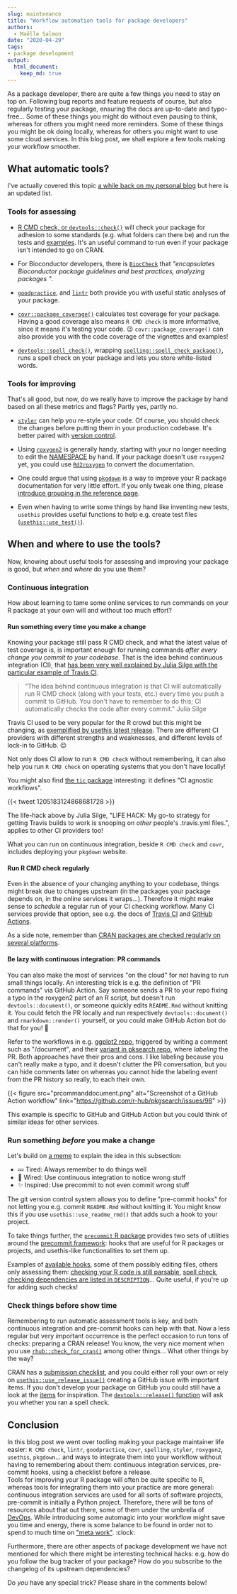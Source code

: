 ```yaml
---
slug: maintenance
title: "Workflow automation tools for package developers"
authors:
  - Maëlle Salmon
date: "2020-04-29"
tags:
- package development
output: 
  html_document:
    keep_md: true
---
```


As a package developer, there are quite a few things you need to stay on top on.
Following bug reports and feature requests of course, but also regularly testing your package, ensuring the docs are up-to-date and typo-free...
Some of these things you might do without even pausing to think, whereas for others you might need more reminders.
Some of these things you might be ok doing locally, whereas for others you might want to use some cloud services.
In this blog post, we shall explore a few tools making your workflow smoother.

## What automatic tools?

I've actually covered this topic [a while back on my personal blog](https://masalmon.eu/2017/06/17/automatictools/) but here is an updated list.

### Tools for assessing

* [R CMD check, or `devtools::check()`](http://r-pkgs.org/check.html) will check your package for adhesion to some standards (e.g. what folders can there be) and run the tests and [examples](/2020/01/27/examples/).
It's an useful command to run even if your package isn't intended to go on CRAN.

* For Bioconductor developers, there is [`BiocCheck`](https://bioconductor.org/packages/release/bioc/html/BiocCheck.html) that _"encapsulates Bioconductor package guidelines and best practices, analyzing packages "_.

* [`goodpractice`](http://mangothecat.github.io/goodpractice/), and [`lintr`](https://www.tidyverse.org/blog/2017/12/workflow-vs-script/) both provide you with useful static analyses of your package.

* [`covr::package_coverage()`](http://covr.r-lib.org/reference/package_coverage.html) calculates test coverage for your package. Having a good coverage also means `R CMD check` is more informative, since it means it's testing your code. :wink: `covr::package_coverage()` can also provide you with the code coverage of the vignettes and examples!

* [`devtools::spell_check()`](http://devtools.r-lib.org/reference/spell_check.html), wrapping [`spelling::spell_check_package()`](https://docs.ropensci.org/spelling/reference/spell_check_package.html), runs a spell check on your package and lets you store white-listed words.

### Tools for improving

That's all good, but now, do we really have to improve the package by hand based on all these metrics and flags?
Partly yes, partly no.

* [`styler`](https://styler.r-lib.org/) can help you re-style your code. Of course, you should check the changes before putting them in your production codebase. It's better paired with [version control](https://happygitwithr.com/).

* Using [`roxygen2`](https://roxygen2.r-lib.org/articles/rd.html) is generally handy, starting with your no longer needing to edit the [NAMESPACE](https://r-pkgs.org/namespace.html) by hand. If your package doesn't use `roxygen2` yet, you could use [`Rd2roxygen`](https://yihui.org/rd2roxygen/) to convert the documentation.

* One could argue that using [`pkgdown`](https://pkgdown.r-lib.org/) is a way to improve your R package documentation for very little effort. If you only tweak one thing, please [introduce grouping in the reference page](https://pkgdown.r-lib.org/articles/pkgdown.html#reference-1).

* Even when having to write some things by hand like inventing new tests, `usethis` provides useful functions to help e.g. create test files ([`usethis::use_test()`](https://usethis.r-lib.org/reference/index.html#section-package-development)).

## When and where to use the tools?

Now, knowing about useful tools for assessing and improving your package is good, but _when_ and _where_ do you use them?

### Continuous integration

How about learning to tame some online services to run commands on your R package at your own will and without too much effort?

#### Run something every time you make a change

Knowing your package still pass R CMD check, and what the latest value of test coverage is, is important enough for running commands _after every change you commit to your codebase_.
That is the idea behind continuous integration (CI), that [has been very well explained by Julia Silge with the particular example of Travis CI](https://juliasilge.com/blog/beginners-guide-to-travis/).

> "The idea behind continuous integration is that CI will automatically run R CMD check (along with your tests, etc.) every time you push a commit to GitHub. You don't have to remember to do this; CI automatically checks the code after every commit."
Julia Silge

Travis CI used to be very popular for the R crowd but this might be changing, as [exemplified by usethis latest release](https://www.tidyverse.org/blog/2020/04/usethis-1-6-0/#github-actions).
There are different CI providers with different strengths and weaknesses, and different levels of lock-in to GitHub. :wink:

Not only does CI allow to run `R CMD check` without remembering, it can also help you run `R CMD check` on operating systems that you don't have locally!

You might also find [the `tic` package](https://docs.ropensci.org/tic/) interesting: it defines "CI agnostic workflows".

{{< tweet 1205183124868681728 >}}

The life-hack above by Julia Silge, "LIFE HACK: My go-to strategy for getting Travis builds to work is snooping on *other* people's .travis.yml files.", applies to other CI providers too!

What you can run on continuous integration, beside `R CMD check` and `covr`, includes deploying your `pkgdown` website.

#### Run R CMD check regularly

Even in the absence of your changing anything to your codebase, things might break due to changes upstream (in the packages your package depends on, in the online services it wraps...).
Therefore it might make sense to _schedule_ a regular run of your CI checking workflow.
Many CI services provide that option, see e.g. the docs of [Travis CI](https://docs.travis-ci.com/user/cron-jobs/) and [GitHub Actions](https://help.github.com/en/actions/reference/workflow-syntax-for-github-actions#onschedule).

As a side note, remember than [CRAN packages are checked regularly on several platforms](/2019/04/25/r-devel-linux-x86-64-debian-clang/).

#### Be lazy with continuous integration: PR commands

You can also make the most of services "on the cloud" for not having to run small things locally.
An interesting trick is e.g. the definition of "PR commands" via GitHub Action.
Say someone sends a PR to your repo fixing a typo in the roxygen2 part of an R script, but doesn't run `devtools::document()`, or someone quickly edits `README.Rmd` without knitting it.
You could fetch the PR locally and run respectively `devtools::document()` and `rmarkdown::render()` yourself, or you could make GitHub Action bot do that for you! :dancer:

Refer to the workflows in e.g. [ggplot2 repo](https://github.com/tidyverse/ggplot2/blob/master/.github/workflows/pr-commands.yaml), triggered by writing a comment such as "/document", and their [variant in pksearch repo](https://github.com/r-hub/pkgsearch/blob/master/.github/workflows/pr-label-commands.yml), where _labeling_ the PR.
Both approaches have their pros and cons.
I like labeling because you can't really make a typo, and it doesn't clutter the PR conversation, but you can hide comments later on whereas you cannot hide the labeling event from the PR history so really, to each their own.

{{< figure src="prcommanddocument.png" alt="Screenshot of a GitHub Action workflow" link="https://github.com/r-hub/pkgsearch/issues/98" >}}

This example is specific to GitHub and GitHub Action but you could think of similar ideas for other services.

### Run something _before_ you make a change

Let's build on [a meme](https://knowyourmeme.com/memes/tired-wired) to explain the idea in this subsection:

*  :zzz: Tired: Always remember to do things well
*  :electric_plug: Wired: Use continuous integration to notice wrong stuff
*  :sparkles: Inspired: Use precommit to not even commit wrong stuff

The git version control system allows you to define "pre-commit hooks" for not letting you e.g. commit `README.Rmd` without knitting it.
You might know this if you use `usethis::use_readme_rmd()` that adds such a hook to your project.

To take things further, the [`precommit` R package](https://lorenzwalthert.github.io/precommit/) provides two sets of utilities around the [precommit framework](https://pre-commit.com/): hooks that are useful for R packages or projects, and usethis-like functionalities to set them up.

Examples of [available hooks](https://lorenzwalthert.github.io/precommit/articles/available-hooks.html), some of them possibly editing files, others only assessing them: [checking your R code is still parsable](https://lorenzwalthert.github.io/precommit/articles/available-hooks.html#parsable-r), [spell check](https://lorenzwalthert.github.io/precommit/articles/available-hooks.html#spell-check-1), [checking dependencies are listed in `DESCRIPTION`](https://lorenzwalthert.github.io/precommit/articles/available-hooks.html#deps-in-desc)...
Quite useful, if you're up for adding such checks!

### Check things before show time

Remembering to run automatic assessment tools is key, and both continuous integration and pre-commit hooks can help with that.
Now a less regular but very important occurrence is the perfect occasion to run tons of checks: preparing a CRAN release!
You know, the very nice moment when you use [`rhub::check_for_cran()`](https://r-hub.github.io/rhub/reference/check_for_cran.html) among other things...
What other things by the way?

CRAN has a [submission checklist](https://cran.r-project.org/web/packages/submission_checklist.html), and you could either roll your own or rely on [`usethis::use_release_issue()`](https://usethis.r-lib.org/reference/use_release_issue.html) creating a GitHub issue with important items.
If you don't develop your package on GitHub you could still have a look at the [items](https://github.com/r-lib/usethis/blob/master/R/release.R#L56) for inspiration.
The [`devtools::release()` function](https://github.com/r-lib/devtools/blob/b166195be72927a003e6937de5c3239881095a9f/R/release.R#L39) will ask you whether you ran a spell check.

## Conclusion

In this blog post we went over tooling making your package maintainer life easier: `R CMD check`, `lintr`, `goodpractice`, `covr`, `spelling`, `styler`, `roxygen2`, `usethis`, `pkgdown`... and ways to integrate them into your workflow without having to remembering about them: continuous integration services, pre-commit hooks, using a checklist before a release.  
Tools for improving your R package will often be quite specific to R, whereas tools for integrating them into your practice are more general: continuous integration services are used for all sorts of software projects, pre-commit is initially a Python project.
Therefore, there will be tons of resources about that out there, some of them under the umbrella of [DevOps](https://en.wikipedia.org/wiki/DevOps).
While introducing some automagic into your workflow might save you time and energy, there is some balance to be found in order not to spend to much time on ["meta work"](https://youtu.be/dIjKJjzRX_E?t=633). :clock:

Furthermore, there are other aspects of package development we have not mentioned for which there might be interesting technical hacks: e.g. how do you follow the bug tracker of your package? How do you subscribe to the changelog of its upstream dependencies?

Do _you_ have any special trick?
Please share in the comments below!
